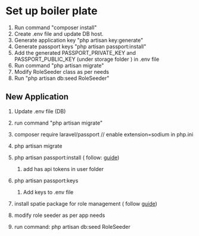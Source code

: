 # Set up boiler plate
1. Run command "composer install"
2. Create .env file and update DB host.
3. Generate application key "php artisan key:generate"
4. Generate passport keys "php artisan passport:install"
5. Add the generated PASSPORT_PRIVATE_KEY and PASSPORT_PUBLIC_KEY (under storage folder ) in .env file
6. Run command "php artisan migrate"
7. Modify RoleSeeder class as per needs
8. Run "php artisan db:seed RoleSeeder"

## New Application
1. Update .env file (DB)
2. run command "php artisan migrate"
3. composer require laravel/passport // enable extension=sodium in php.ini
4. php artisan migrate
5. php artisan passport:install ( follow: [guide](https://laravel.com/docs/10.x/passport))
   1. add has api tokens in user folder
6. php artisan passport:keys 
   1. Add keys to .env file
7. install spatie package for role management ( follow [guide](https://spatie.be/docs/laravel-permission/v6/installation-laravel))

8. modify role seeder as per app needs 
9. run command: php artisan db:seed RoleSeeder